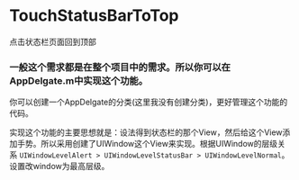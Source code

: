 # TouchStatusBarToTop
点击状态栏页面回到顶部
### 一般这个需求都是在整个项目中的需求。所以你可以在AppDelgate.m中实现这个功能。

你可以创建一个AppDelgate的分类(这里我没有创建分类)，更好管理这个功能的代码。

实现这个功能的主要思想就是：设法得到状态栏的那个View，然后给这个View添加手势。所以采用创建了UIWindow这个View来实现。根据UIWindow的层级关系
``` UIWindowLevelAlert > UIWindowLevelStatusBar > UIWindowLevelNormal ```。设置改window为最高层级。

